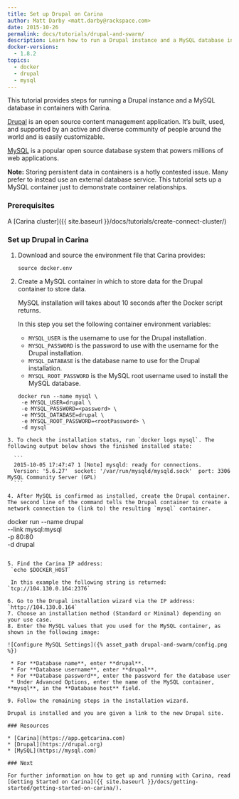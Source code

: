 ```yaml
---
title: Set up Drupal on Carina
author: Matt Darby <matt.darby@rackspace.com>
date: 2015-10-26
permalink: docs/tutorials/drupal-and-swarm/
description: Learn how to run a Drupal instance and a MySQL database in containers with Carina
docker-versions:
  - 1.8.2
topics:
  - docker
  - drupal
  - mysql
---
```


This tutorial provides steps for running a Drupal instance and a MySQL database in containers with Carina.

[Drupal](https://drupal.org) is an open source content management application. It’s built, used, and supported by an active and diverse community of people around the world and is easily customizable.

[MySQL](https://mysql.com) is a popular open source database system that powers millions of web applications.

**Note:** Storing persistent data in containers is a hotly contested issue. Many prefer to instead use an external database service. This tutorial sets up a MySQL container just to demonstrate container relationships.

### Prerequisites

A [Carina cluster]({{ site.baseurl }}/docs/tutorials/create-connect-cluster/)

### Set up Drupal in Carina

1. Download and source the environment file that Carina provides:

    `source docker.env`

2. Create a MySQL container in which to store data for the Drupal container to store data.

    MySQL installation will takes about 10 seconds after the Docker script returns.

    In this step you set the following container environment variables:
    * `MYSQL_USER` is the username to use for the Drupal installation.
    * `MYSQL_PASSWORD` is the password to use with the username for the Drupal installation.
    * `MYSQL_DATABASE` is the database name to use for the Drupal installation.
    * `MYSQL_ROOT_PASSWORD` is the MySQL root username used to install the MySQL database.

   ```
   docker run --name mysql \
    -e MYSQL_USER=drupal \
    -e MYSQL_PASSWORD=<password> \
    -e MYSQL_DATABASE=drupal \
    -e MYSQL_ROOT_PASSWORD=<rootPassword> \
    -d mysql
  ```
3. To check the installation status, run `docker logs mysql`. The following output below shows the finished installed state:

    ```
    2015-10-05 17:47:47 1 [Note] mysqld: ready for connections.
    Version: '5.6.27'  socket: '/var/run/mysqld/mysqld.sock'  port: 3306  MySQL Community Server (GPL)
    ```

4. After MySQL is confirmed as installed, create the Drupal container. The second line of the command tells the Drupal container to create a network connection to (link to) the resulting `mysql` container.

   ```
   docker run --name drupal \
    --link mysql:mysql \
    -p 80:80 \
    -d drupal
   ```

5. Find the Carina IP address:
    `echo $DOCKER_HOST`

    In this example the following string is returned: `tcp://104.130.0.164:2376`

6. Go to the Drupal installation wizard via the IP address: `http://104.130.0.164`
7. Choose an installation method (Standard or Minimal) depending on your use case.
8. Enter the MySQL values that you used for the MySQL container, as shown in the following image:

  ![Configure MySQL Settings]({% asset_path drupal-and-swarm/config.png %})

    * For **Database name**, enter **drupal**.
    * For **Database username**, enter **drupal**.
    * For **Database password**, enter the password for the database user
    * Under Advanced Options, enter the name of the MySQL container, **mysql**, in the **Database host** field.

9. Follow the remaining steps in the installation wizard.

Drupal is installed and you are given a link to the new Drupal site.

### Resources

* [Carina](https://app.getcarina.com)
* [Drupal](https://drupal.org)
* [MySQL](https://mysql.com)

### Next 

For further information on how to get up and running with Carina, read [Getting Started on Carina]({{ site.baseurl }}/docs/getting-started/getting-started-on-carina/).

